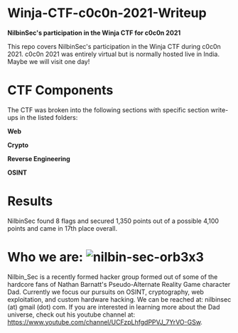 # Winja-CTF-c0c0n-2021-Writeup
<b>NilbinSec's participation in the Winja CTF for c0c0n 2021</b>

This repo covers NilbinSec's participation in the Winja CTF during c0c0n 2021. c0c0n 2021 was entirely virtual but is normally hosted live in India. Maybe we will visit one day!

# CTF Components
The CTF was broken into the following sections with specific section write-ups in the listed folders:

**Web**

**Crypto**

**Reverse Engineering**

**OSINT**

# Results
NilbinSec found 8 flags and secured 1,350 points out of a possible 4,100 points and came in 17th place overall. 
 
# Who we are: ![nilbin-sec-orb3x3](https://user-images.githubusercontent.com/85370905/121083132-0ad60580-c7ad-11eb-90d8-ed91622db41f.png)
Nilbin_Sec is a recently formed hacker group formed out of some of the hardcore fans of Nathan Barnatt's Pseudo-Alternate Reality Game character Dad. Currently we focus our pursuits on OSINT, cryptography, web exploitation, and custom hardware hacking. We can be reached at: nilbinsec (at) gmail (dot) com. If you are interested in learning more about the Dad universe, check out his youtube channel at: https://www.youtube.com/channel/UCFzpLhfgdPPVJ_7YrVO-GSw.
